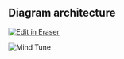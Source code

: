 ## Diagram architecture

<a target="_blank" href="https://app.eraser.io/workspace/66NxWgt6NGLARtO5JM8D" id="edit-in-eraser-github-link"><img alt="Edit in Eraser" src="https://firebasestorage.googleapis.com/v0/b/second-petal-295822.appspot.com/o/images%2Fgithub%2FOpen%20in%20Eraser.svg?alt=media&amp;token=968381c8-a7e7-472a-8ed6-4a6626da5501"></a>

![Mind Tune](https://firebasestorage.googleapis.com/v0/b/second-petal-295822.appspot.com/o/images%2Fworkspaces%2F66NxWgt6NGLARtO5JM8D%2F7iL61QC6zOSYVElz0oegLe9OMT83%2F---figure---KxJSooEPjU3IFYXFwM20b---figure---tWhj3t3leRW2Rgs2w8hKJA.svg?alt=media&token=27aac5d5-d1e8-4bf6-a322-c1bb79d987b9 "Mind Tune")

<!--- Eraser file: https://app.eraser.io/workspace/66NxWgt6NGLARtO5JM8D --->
